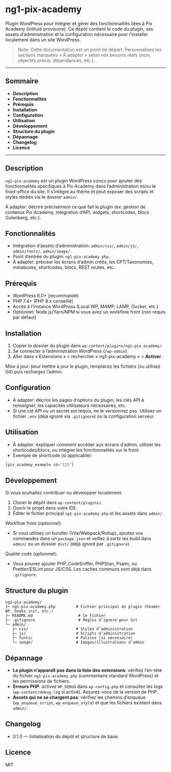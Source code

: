 # ng1-pix-academy

Plugin WordPress pour intégrer et gérer des fonctionnalités liées à Pix Academy (intitulé provisoire). Ce dépôt contient le code du plugin, ses assets d’administration et la configuration nécessaire pour l’installer localement dans un site WordPress.

> Note: Cette documentation est un point de départ. Personnalisez les sections marquées « À adapter » selon vos besoins réels (nom, objectifs précis, dépendances, etc.).

---

## Sommaire

- **Description**
- **Fonctionnalités**
- **Prérequis**
- **Installation**
- **Configuration**
- **Utilisation**
- **Développement**
- **Structure du plugin**
- **Dépannage**
- **Changelog**
- **Licence**

---

## Description

`ng1-pix-academy` est un plugin WordPress conçu pour ajouter des fonctionnalités spécifiques à Pix Academy dans l’administration et/ou le front-office du site. Il s’intègre au thème et peut exposer des scripts et styles dédiés via le dossier `admin/`.

À adapter: décrire précisément ce que fait le plugin (ex: gestion de contenus Pix Academy, intégration d’API, widgets, shortcodes, blocs Gutenberg, etc.).

## Fonctionnalités

- Intégration d’assets d’administration: `admin/css/`, `admin/js/`, `admin/fonts/`, `admin/image/`.
- Point d’entrée du plugin: `ng1-pix-academy.php`.
- À adapter: préciser les écrans d’admin créés, les CPT/Taxonomies, métaboxes, shortcodes, blocs, REST routes, etc.

## Prérequis

- WordPress 6.0+ (recommandé)
- PHP 7.4+ (PHP 8.x conseillé)
- Accès à l’instance WordPress (Local WP, MAMP, LAMP, Docker, etc.)
- Optionnel: Node.js/Yarn/NPM si vous avez un workflow front (non requis par défaut)

## Installation

1. Copier le dossier du plugin dans `wp-content/plugins/ng1-pix-academy/`.
2. Se connecter à l’administration WordPress (`/wp-admin`).
3. Aller dans « Extensions » > rechercher « ng1-pix-academy » > **Activer**.

Mise à jour: pour mettre à jour le plugin, remplacez les fichiers (ou utilisez Git) puis rechargez l’admin.

## Configuration

- À adapter: décrire les pages d’options du plugin, les clés API à renseigner, les capacités utilisateurs nécessaires, etc.
- Si une clé API ou un secret est requis, ne le versionnez pas. Utilisez un fichier `.env` (déjà ignoré via `.gitignore`) ou la configuration serveur.

## Utilisation

- À adapter: expliquer comment accéder aux écrans d’admin, utiliser les shortcodes/blocs, ou intégrer les fonctionnalités sur le front.
- Exemple de shortcode (si applicable):

```php
[pix_academy_example id="123"]
```

## Développement

Si vous souhaitez contribuer ou développer localement:

1. Cloner le dépôt dans `wp-content/plugins/`.
2. Ouvrir le projet dans votre IDE.
3. Éditer le fichier principal `ng1-pix-academy.php` et les assets dans `admin/`.

Workflow front (optionnel):

- Si vous utilisez un bundler (Vite/Webpack/Rollup), ajoutez vos commandes dans un `package.json` et veillez à sortir les build dans `admin/` ou un dossier `dist/` (déjà ignoré par `.gitignore`).

Qualité code (optionnel):

- Vous pouvez ajouter PHP_CodeSniffer, PHPStan, Psalm, ou Prettier/ESLint pour JS/CSS. Les caches communs sont déjà dans `.gitignore`.

## Structure du plugin

```
ng1-pix-academy/
├─ ng1-pix-academy.php         # Fichier principal du plugin (header WP, hooks init, etc.)
├─ README.md                    # Ce fichier
├─ .gitignore                   # Règles d’ignore pour Git
└─ admin/
   ├─ css/                     # Styles d’administration
   ├─ js/                      # Scripts d’administration
   ├─ fonts/                   # Polices (si nécessaire)
   └─ image/                   # Images/illustrations d’admin
```

## Dépannage

- **Le plugin n’apparaît pas dans la liste des extensions**: vérifiez l’en-tête du fichier `ng1-pix-academy.php` (commentaire standard WordPress) et les permissions de fichiers.
- **Erreurs PHP**: activez `WP_DEBUG` dans `wp-config.php` et consultez les logs (`wp-content/debug.log` si activé). Assurez-vous de la version de PHP.
- **Assets qui ne se chargent pas**: vérifiez les chemins d’enqueue (`wp_enqueue_script`, `wp_enqueue_style`) et que les fichiers existent dans `admin/`.

## Changelog

- 0.1.0 — Initialisation du dépôt et structure de base.

## Licence

MIT


